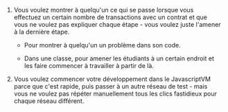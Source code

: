 1. Vous voulez montrer à quelqu'un ce qui se passe lorsque vous effectuez un certain nombre de transactions avec un contrat et que vous ne voulez pas expliquer chaque étape - vous voulez juste l'amener à la dernière étape.

   - Pour montrer à quelqu'un un problème dans son code.

   - Dans une classe, pour amener les étudiants à un certain endroit et les faire commencer à travailler à partir de là.

2. Vous voulez commencer votre développement dans le JavascriptVM parce que c'est rapide, puis passer à un autre réseau de test - mais vous ne voulez pas répéter manuellement tous les clics fastidieux pour chaque réseau différent.